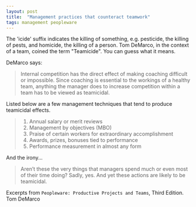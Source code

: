 ```yaml
---
layout: post
title:  "Management practices that counteract teamwork"
tags: management peopleware
---
```

The 'icide' suffix indicates the killing of something, 
e.g. pesticide, the killing of pests, 
and homicide, the killing of a person. 
Tom DeMarco, in the context of a team, coined the term "Teamicide".
You can guess what it means.

DeMarco says:

> Internal competition has the direct effect of making coaching difficult or impossible. Since coaching is essential to the workings of a healthy team, anything the manager does to increase competition within a team has to be viewed as teamicidal.

Listed below are a few management techniques that tend to produce teamicidal effects.

> 1. Annual salary or merit reviews
> 2. Management by objectives (MBO)
> 3. Praise of certain workers for extraordinary accomplishment
> 4. Awards, prizes, bonuses tied to performance
> 5. Performance measurement in almost any form

And the irony...

> Aren’t these the very things that managers spend much or even most of their time doing? Sadly, yes. And yet these actions are likely to be teamicidal.

Excerpts from `Peopleware: Productive Projects and Teams`, Third Edition. Tom DeMarco